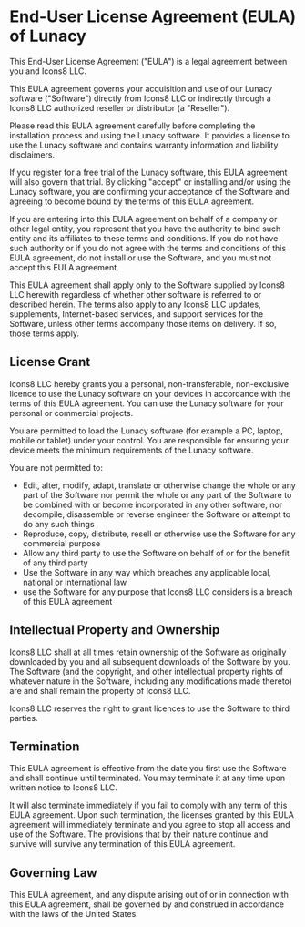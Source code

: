 
# End-User License Agreement (EULA) of Lunacy

This End-User License Agreement ("EULA") is a legal agreement between you and Icons8 LLC.

This EULA agreement governs your acquisition and use of our Lunacy software ("Software") directly from Icons8 LLC or indirectly through a Icons8 LLC authorized reseller or distributor (a "Reseller").

Please read this EULA agreement carefully before completing the installation process and using the Lunacy software. It provides a license to use the Lunacy software and contains warranty information and liability disclaimers.

If you register for a free trial of the Lunacy software, this EULA agreement will also govern that trial. By clicking "accept" or installing and/or using the Lunacy software, you are confirming your acceptance of the Software and agreeing to become bound by the terms of this EULA agreement.

If you are entering into this EULA agreement on behalf of a company or other legal entity, you represent that you have the authority to bind such entity and its affiliates to these terms and conditions. If you do not have such authority or if you do not agree with the terms and conditions of this EULA agreement, do not install or use the Software, and you must not accept this EULA agreement.

This EULA agreement shall apply only to the Software supplied by Icons8 LLC herewith regardless of whether other software is referred to or described herein. The terms also apply to any Icons8 LLC updates, supplements, Internet-based services, and support services for the Software, unless other terms accompany those items on delivery. If so, those terms apply.

## License Grant

Icons8 LLC hereby grants you a personal, non-transferable, non-exclusive licence to use the Lunacy software on your devices in accordance with the terms of this EULA agreement. You can use the Lunacy software for your personal or commercial projects.

You are permitted to load the Lunacy software (for example a PC, laptop, mobile or tablet) under your control. You are responsible for ensuring your device meets the minimum requirements of the Lunacy software.

You are not permitted to:


- Edit, alter, modify, adapt, translate or otherwise change the whole or any part of the Software nor permit the whole or any part of the Software to be combined with or become incorporated in any other software, nor decompile, disassemble or reverse engineer the Software or attempt to do any such things
- Reproduce, copy, distribute, resell or otherwise use the Software for any commercial purpose
- Allow any third party to use the Software on behalf of or for the benefit of any third party
- Use the Software in any way which breaches any applicable local, national or international law
- use the Software for any purpose that Icons8 LLC considers is a breach of this EULA agreement


## Intellectual Property and Ownership

Icons8 LLC shall at all times retain ownership of the Software as originally downloaded by you and all subsequent downloads of the Software by you. The Software (and the copyright, and other intellectual property rights of whatever nature in the Software, including any modifications made thereto) are and shall remain the property of Icons8 LLC.

Icons8 LLC reserves the right to grant licences to use the Software to third parties.

## Termination

This EULA agreement is effective from the date you first use the Software and shall continue until terminated. You may terminate it at any time upon written notice to Icons8 LLC.

It will also terminate immediately if you fail to comply with any term of this EULA agreement. Upon such termination, the licenses granted by this EULA agreement will immediately terminate and you agree to stop all access and use of the Software. The provisions that by their nature continue and survive will survive any termination of this EULA agreement.

## Governing Law

This EULA agreement, and any dispute arising out of or in connection with this EULA agreement, shall be governed by and construed in accordance with the laws of the United States.
